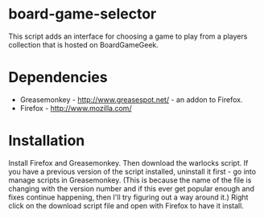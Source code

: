 # board-game-selector
This script adds an interface for choosing a game to play from a players collection that is hosted on BoardGameGeek.

# Dependencies
* Greasemonkey - http://www.greasespot.net/ - an addon to Firefox.
* Firefox - http://www.mozilla.com/

# Installation
Install Firefox and Greasemonkey. Then download the warlocks script.
If you have a previous version of the script installed, uninstall it first - go into manage scripts in Greasemonkey. (This is because the name of the file is changing with the version number and if this ever get popular enough and fixes continue happening, then I'll try figuring out a way around it.)
Right click on the download script file and open with Firefox to have it install.
